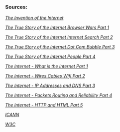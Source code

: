 ### Sources: 

*[The Invention of the Internet](https://njit.instructure.com/courses/17934/files/2434977/download?download_frd=1)*

*[The True Story of the Internet Browser Wars Part 1](https://njit.instructure.com/courses/17934/files/2434974/download?download_frd=1)*

*[The True Story of the Internet Internet Search Part 2](https://njit.instructure.com/courses/17934/modules/items/531533)*

*[The True Story of the Internet Dot Com Bubble Part 3](https://njit.instructure.com/courses/17934/modules/items/531534)*

*[The True Story of the Internet People Part 4](https://njit.instructure.com/courses/17934/modules/items/531535)*

*[The Internet - What is the Internet Part 1](https://njit.instructure.com/courses/17934/modules/items/531541)*

*[The Internet - Wires Cables Wifi Part 2](https://njit.instructure.com/courses/17934/modules/items/531542)*

*[The Internet - IP Addresses and DNS Part 3](https://njit.instructure.com/courses/17934/modules/items/531543)*

*[The Internet - Packets Routing and Reliability Part 4](https://njit.instructure.com/courses/17934/modules/items/531544)*

*[The Internet - HTTP and HTML Part 5](https://njit.instructure.com/courses/17934/modules/items/531545)*

*[ICANN](https://en.wikipedia.org/wiki/ICANN)*

*[W3C](https://www.w3.org/Consortium/)*
